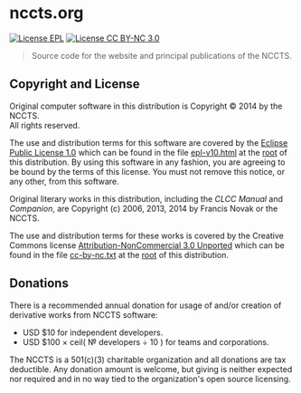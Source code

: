 nccts.org
=========

[![License EPL](https://img.shields.io/badge/license-EPL-brightgreen.svg?style=flat)](http://opensource.org/licenses/EPL-1.0)
[![License CC BY-NC 3.0](https://img.shields.io/badge/license-CC%20BY--NC%203.0-brightgreen.svg?style=flat)](http://creativecommons.org/licenses/by-nc/3.0/legalcode)

> Source code for the website and principal publications of the NCCTS.

## Copyright and License

Original computer software in this distribution is Copyright &copy; 2014 by the NCCTS.<br>All rights reserved.

The use and distribution terms for this software are covered by the [Eclipse Public License 1.0](http://opensource.org/licenses/eclipse-1.0.php) which can be found in the file [epl-v10.html](http://nccts.github.io/nccts.org/epl-v10.html) at the [root](https://github.com/NCCTS/nccts.org/tree/master/) of this distribution. By using this software in any fashion, you are agreeing to be bound by the terms of this license. You must not remove this notice, or any other, from this software.

Original literary works in this distribution, including the *CLCC Manual* and *Companion*, are Copyright (c) 2006, 2013, 2014 by Francis Novak or the NCCTS.

The use and distribution terms for these works is covered by the Creative Commons license [Attribution-NonCommercial 3.0 Unported](http://creativecommons.org/licenses/by-nc/3.0/legalcode) which can be found in the file [cc-by-nc.txt](http://nccts.github.io/nccts.org/cc-by-nc.txt) at the [root](https://github.com/NCCTS/nccts.org/tree/master/) of this distribution.

## Donations

There is a recommended annual donation for usage of and/or creation of derivative works from NCCTS software:

* USD &#36;10 for independent developers.
* USD &#36;100 &#215; ceil&#40; &#8470; developers &#247; 10 &#41; for teams and corporations.

The NCCTS is a 501(c)(3) charitable organization and all donations are tax deductible. Any donation amount is welcome, but giving is neither expected nor required and in no way tied to the organization's open source licensing.
